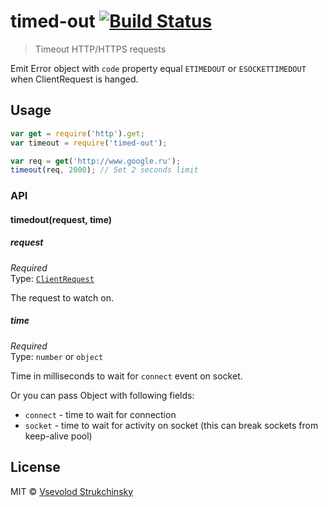 # timed-out [![Build Status](https://travis-ci.org/floatdrop/timed-out.svg?branch=master)](https://travis-ci.org/floatdrop/timed-out)

> Timeout HTTP/HTTPS requests

Emit Error object with `code` property equal `ETIMEDOUT` or `ESOCKETTIMEDOUT` when ClientRequest is hanged.

## Usage

```js
var get = require('http').get;
var timeout = require('timed-out');

var req = get('http://www.google.ru');
timeout(req, 2000); // Set 2 seconds limit
```

### API

#### timedout(request, time)

##### request

*Required*  
Type: [`ClientRequest`](http://nodejs.org/api/http.html#http_class_http_clientrequest)

The request to watch on.

##### time

*Required*  
Type: `number` or `object`

Time in milliseconds to wait for `connect` event on socket.

Or you can pass Object with following fields:

- `connect` - time to wait for connection
- `socket`  - time to wait for activity on socket (this can break sockets from keep-alive pool)

## License

MIT © [Vsevolod Strukchinsky](floatdrop@gmail.com)
